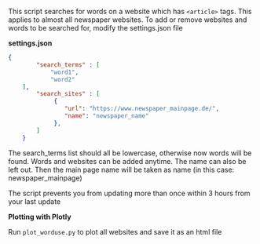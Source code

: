 

This script searches for words on a website which has  `<article>` tags. This applies to almost all newspaper websites. To add or remove websites and words to be searched for, modify the settings.json file

**settings.json**

```json
{
    	"search_terms" : [
    		"word1",
    		"word2"
	],
    	"search_sites" : [  
	    	 {  
		    	"url": "https://www.newspaper_mainpage.de/",  
	    		"name": "newspaper_name"
	    	 },  
    	]
    }
```
The search_terms list should all be lowercase, otherwise now words will be found.
Words and websites can be added anytime.
The name can also be left out. Then the main page name will be taken as name (in this case: newspaper_mainpage)

The script prevents you from updating more than once within 3 hours from your last update

**Plotting with Plotly**

Run `plot_worduse.py` to plot all websites and save it as an html file 
